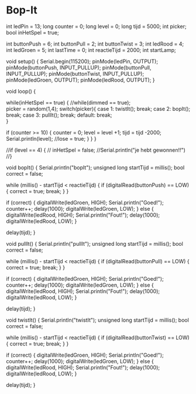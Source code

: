 # Bop-It
int ledPin = 13;
long counter = 0;
long level = 0;
long tijd = 5000;
int picker;
bool inHetSpel = true;
 
int buttonPush = 6;
int buttonPull = 2;
int buttonTwist = 3;
int ledRood = 4;
int ledGroen = 5;
int lastTime = 0;
int reactieTijd = 2000;
int startLamp;
 
void setup() {
Serial.begin(115200);
pinMode(ledPin, OUTPUT);
pinMode(buttonPush, INPUT_PULLUP);
pinMode(buttonPull, INPUT_PULLUP);
pinMode(buttonTwist, INPUT_PULLUP);
pinMode(ledGroen, OUTPUT);
pinMode(ledRood, OUTPUT);
}
 
 
 
void loop() {
    
  while(inHetSpel == true) {
  //while(dimmed == true);  
  picker = random(1,4);
  switch(picker){
    case 1:
      twistIt();
      break;
    case 2:
      bopIt();
      break;
    case 3:
      pullIt();
      break;
    default:
      break;  
    }
 
 
 if (counter >= 10) {
    counter = 0;
    level = level +1;
    tijd = tijd -2000;
    Serial.println(level);
    //lose = true;
    }
  }
}

 
//if (level == 4) {
 // inHetSpel = false;
  //Serial.println("je hebt gewonnen!!")
 //}
 
void bopIt() {
  Serial.println("bopIt");
  unsigned long startTijd = millis();
  bool correct = false;

  while (millis() - startTijd < reactieTijd) {
    if (digitalRead(buttonPush) == LOW) {
      correct = true;
      break;
    }
  }

  if (correct) {
    digitalWrite(ledGroen, HIGH);
    Serial.println("Goed!");
    counter++;
    delay(1000);
    digitalWrite(ledGroen, LOW);
  } else {
    digitalWrite(ledRood, HIGH);
    Serial.println("Fout!");
    delay(1000);
    digitalWrite(ledRood, LOW);
  }

  delay(tijd);
}

void pullIt() {
  Serial.println("pullIt");
  unsigned long startTijd = millis();
  bool correct = false;

  while (millis() - startTijd < reactieTijd) {
    if (digitalRead(buttonPull) == LOW) {
      correct = true;
      break;
    }
  }

  if (correct) {
    digitalWrite(ledGroen, HIGH);
    Serial.println("Goed!");
    counter++;
    delay(1000);
    digitalWrite(ledGroen, LOW);
  } else {
    digitalWrite(ledRood, HIGH);
    Serial.println("Fout!");
    delay(1000);
    digitalWrite(ledRood, LOW);
  }

  delay(tijd);
}

void twistIt() {
  Serial.println("twistIt");
  unsigned long startTijd = millis();
  bool correct = false;

  while (millis() - startTijd < reactieTijd) {
    if (digitalRead(buttonTwist) == LOW) {
      correct = true;
      break;
    }
  }

  if (correct) {
    digitalWrite(ledGroen, HIGH);
    Serial.println("Goed!");
    counter++;
    delay(1000);
    digitalWrite(ledGroen, LOW);
  } else {
    digitalWrite(ledRood, HIGH);
    Serial.println("Fout!");
    delay(1000);
    digitalWrite(ledRood, LOW);
  }

  delay(tijd);
}


